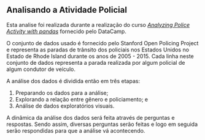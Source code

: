 ## Analisando a Atividade Policial

Esta analise foi realizada durante a realização do curso _[Analyzing Police Activity with pandas](https://learn.datacamp.com/courses/analyzing-police-activity-with-pandas)_ fornecido pelo DataCamp.

O conjunto de dados usado é fornecido pelo Stanford Open Policing Project e representa as paradas de trânsito dos policiais nos Estados Unidos no Estado de Rhode Island durante os anos de 2005 - 2015. Cada linha neste conjunto de dados representa a parada realizada por algum policial de algum condutor de veículo.

A análise dos dados é dividida então em três etapas:

1. Preparando os dados para a análise;
2. Explorando a relação entre gênero e policiamento; e
3. Análise de dados exploratórios visuais.

A dinâmica da análise dos dados será feita através de perguntas e respostas. Sendo assim, diversas perguntas serão feitas e logo em seguida serão respondidas para que a análise vá acontecendo. 